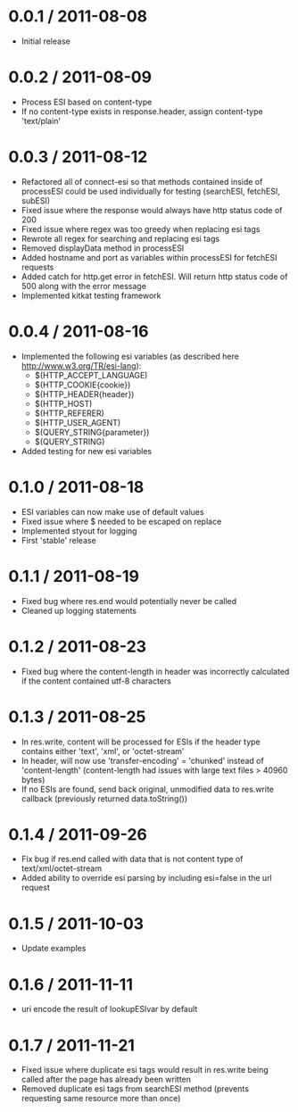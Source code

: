 0.0.1 / 2011-08-08
==================

  * Initial release

0.0.2 / 2011-08-09
==================

  * Process ESI based on content-type
  * If no content-type exists in response.header, assign content-type 'text/plain'

0.0.3 / 2011-08-12
==================

  * Refactored all of connect-esi so that methods contained inside of processESI could be used individually for testing (searchESI, fetchESI, subESI)
  * Fixed issue where the response would always have http status code of 200
  * Fixed issue where regex was too greedy when replacing esi tags
  * Rewrote all regex for searching and replacing esi tags
  * Removed displayData method in processESI
  * Added hostname and port as variables within processESI for fetchESI requests
  * Added catch for http.get error in fetchESI. Will return http status code of 500 along with the error message
  * Implemented kitkat testing framework

0.0.4 / 2011-08-16
==================

  * Implemented the following esi variables (as described here http://www.w3.org/TR/esi-lang):
    - $(HTTP_ACCEPT_LANGUAGE)
    - $(HTTP_COOKIE{cookie})
    - $(HTTP_HEADER{header})
    - $(HTTP_HOST)
    - $(HTTP_REFERER)
    - $(HTTP_USER_AGENT)
    - $(QUERY_STRING{parameter})
    - $(QUERY_STRING)
  * Added testing for new esi variables

0.1.0 / 2011-08-18
==================

  * ESI variables can now make use of default values
  * Fixed issue where $ needed to be escaped on replace
  * Implemented styout for logging
  * First 'stable' release

0.1.1 / 2011-08-19
==================

  * Fixed bug where res.end would potentially never be called
  * Cleaned up logging statements

0.1.2 / 2011-08-23
==================

  * Fixed bug where the content-length in header was incorrectly calculated if the content contained utf-8 characters

0.1.3 / 2011-08-25
==================

  * In res.write, content will be processed for ESIs if the header type contains either 'text', 'xml', or 'octet-stream'
  * In header, will now use 'transfer-encoding' = 'chunked' instead of 'content-length' (content-length had issues with large text files > 40960 bytes)
  * If no ESIs are found, send back original, unmodified data to res.write callback (previously returned data.toString())

0.1.4 / 2011-09-26
=================

  * Fix bug if res.end called with data that is not content type of text/xml/octet-stream
  * Added ability to override esi parsing by including esi=false in the url request

0.1.5 / 2011-10-03
=================

  * Update examples

0.1.6 / 2011-11-11
=================

  * uri encode the result of lookupESIvar by default

0.1.7 / 2011-11-21
=================

  * Fixed issue where duplicate esi tags would result in res.write being called after the page has already been written
  * Removed duplicate esi tags from searchESI method (prevents requesting same resource more than once)